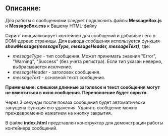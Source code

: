 Описание:
-
Для работы с сообщениями следует подключить файлы **MessageBox.js** и **MessageBox.css** к Вашему HTML-файлу

Скрипт инициализирует контейнер для сообщений и добавляет его в DOM-дерево страницы.
Для вывода сообщения используется функция ***showMessage(messageType, messageHeader, messageText)***, где:
- *messageType* - тип сообщения. Может принимать знаения "Error", "Warning", "Success" (без учета регистра). Если тип указан неверно, выбрасывается исклчение.
- *messageHeader* - заголовок сообщения.
- *messageText* - основной текст сообщения.
  
**Примечамне: слишком длинные заголовок и текст сообщения могут не вместиться в окно сообщения. Переполнение будет скрыто.** 


Через 3 секунды после показа сообщения будет автоматически запущена функция его удаления. Удалить сообщение можно преждевременно нажатием на кнопку закрытия.


В файле **index.html** представлен конструктор для демонстрации работы контейнера сообщений. 
